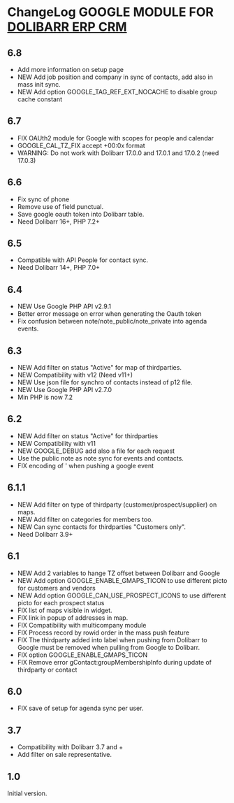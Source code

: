 # ChangeLog GOOGLE MODULE FOR <a href="https://www.dolibarr.org">DOLIBARR ERP CRM</a> 


## 6.8

- Add more information on setup page
- NEW Add job position and company in sync of contacts, add also in mass init sync.
- NEW Add option GOOGLE_TAG_REF_EXT_NOCACHE to disable group cache constant


## 6.7

- FIX OAUth2 module for Google with scopes for people and calendar
- GOOGLE_CAL_TZ_FIX accept +00:0x format
- WARNING: Do not work with Dolibarr 17.0.0 and 17.0.1 and 17.0.2 (need 17.0.3)


## 6.6

- Fix sync of phone
- Remove use of field punctual.
- Save google oauth token into Dolibarr table.
- Need Dolibarr 16+, PHP 7.2+


## 6.5

- Compatible with API People for contact sync.
- Need Dolibarr 14+, PHP 7.0+


## 6.4

- NEW Use Google PHP API v2.9.1
- Better error message on error when generating the Oauth token
- Fix confusion between note/note_public/note_private into agenda events.


## 6.3

- NEW Add filter on status "Active" for map of thirdparties.
- NEW Compatibility with v12 (Need v11+)
- NEW Use json file for synchro of contacts instead of p12 file.
- NEW Use Google PHP API v2.7.0
- Min PHP is now 7.2


## 6.2

- NEW Add filter on status "Active" for thirdparties
- NEW Compatibility with v11
- NEW GOOGLE_DEBUG add also a file for each request
- Use the public note as note sync for events and contacts.
- FIX encoding of ' when pushing a google event


## 6.1.1

- NEW Add filter on type of thirdparty (customer/prospect/supplier) on maps.
- NEW Add filter on categories for members too.
- NEW Can sync contacts for thirdparties "Customers only".
- Need Dolibarr 3.9+


## 6.1

- NEW Add 2 variables to hange TZ offset between Dolibarr and Google
- NEW Add option GOOGLE_ENABLE_GMAPS_TICON to use different picto for customers and vendors
- NEW Add option GOOGLE_CAN_USE_PROSPECT_ICONS to use different picto for each prospect status
- FIX list of maps visible in widget.
- FIX link in popup of addresses in map.
- FIX Compatibility with multicompany module
- FIX Process record by rowid order in the mass push feature
- FIX The thirdparty added into label when pushing from Dolibarr to Google must be 
  removed when pulling from Google to Dolibarr.
- FIX option GOOGLE_ENABLE_GMAPS_TICON
- FIX Remove error gContact:groupMembershipInfo during update of thirdparty or contact


## 6.0

- FIX save of setup for agenda sync per user.


## 3.7

- Compatibility with Dolibarr 3.7 and +
- Add filter on sale representative.


## 1.0

Initial version.
